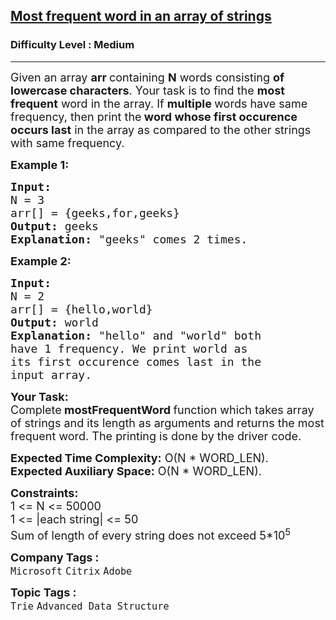 <h2><a href="https://practice.geeksforgeeks.org/problems/most-frequent-word-in-an-array-of-strings3528/1?utm_source=geeksforgeeks&utm_medium=ml_article_practice_tab&utm_campaign=article_practice_tab">Most frequent word in an array of strings</a></h2><h3>Difficulty Level : Medium</h3><hr><div class="problems_problem_content__Xm_eO"><p><span style="font-size:18px">Given an array <strong>arr </strong>containing <strong>N</strong> words consisting <strong>of lowercase characters</strong>. Your task is to find the <strong>most frequent</strong> word in the array. If <strong>multiple </strong>words have same frequency, then print the<strong> word whose first occurence occurs last</strong> in the array as compared to the other strings with same frequency.</span></p>

<p><strong><span style="font-size:18px">Example 1:</span></strong></p>

<pre><strong><span style="font-size:18px">Input:
</span></strong><span style="font-size:18px">N = 3
arr[] = {geeks,for,geeks}
<strong>Output: </strong>geeks<strong>
Explanation: </strong>"geeks" comes 2 times.</span>
</pre>

<p><strong><span style="font-size:18px">Example 2:</span></strong></p>

<pre><strong><span style="font-size:18px">Input:
</span></strong><span style="font-size:18px">N = 2
arr[] = {hello,world}
<strong>Output: </strong>world<strong>
Explanation: </strong>"hello" and "world" both
have 1 frequency. We print world as
its first occurence comes last in the
input array.</span></pre>

<p><span style="font-size:18px"><strong>Your Task:</strong><br>
Complete<strong>&nbsp;mostFrequentWord&nbsp;</strong>function which takes array of strings and its length as arguments and returns the most frequent word. The printing is done by the driver code.</span></p>

<p><span style="font-size:18px"><strong>Expected Time Complexity:</strong>&nbsp;O(N * WORD_LEN).<br>
<strong>Expected Auxiliary Space:</strong>&nbsp;O(N * WORD_LEN).</span></p>

<div><span style="font-size:18px"><strong>Constraints:</strong><br>
1 &lt;= N &lt;= 50000<br>
1 &lt;= |each string| &lt;= 50</span></div>

<div><span style="font-size:18px">Sum of length of every string does not exceed&nbsp;5*10<sup>5</sup></span></div>
</div><p><span style=font-size:18px><strong>Company Tags : </strong><br><code>Microsoft</code>&nbsp;<code>Citrix</code>&nbsp;<code>Adobe</code>&nbsp;<br><p><span style=font-size:18px><strong>Topic Tags : </strong><br><code>Trie</code>&nbsp;<code>Advanced Data Structure</code>&nbsp;